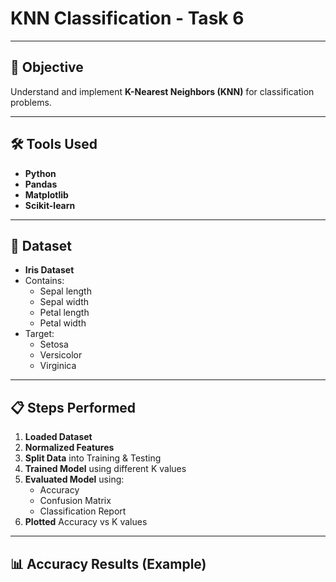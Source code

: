 # KNN Classification - Task 6

---

## 📌 Objective
Understand and implement **K-Nearest Neighbors (KNN)** for classification problems.

---

## 🛠 Tools Used
- **Python**
- **Pandas**
- **Matplotlib**
- **Scikit-learn**

---

## 📂 Dataset
- **Iris Dataset**
- Contains:
  - Sepal length
  - Sepal width
  - Petal length
  - Petal width
- Target:
  - Setosa
  - Versicolor
  - Virginica

---

## 📋 Steps Performed
1. **Loaded Dataset**
2. **Normalized Features**
3. **Split Data** into Training & Testing
4. **Trained Model** using different K values
5. **Evaluated Model** using:
   - Accuracy
   - Confusion Matrix
   - Classification Report
6. **Plotted** Accuracy vs K values

---

## 📊 Accuracy Results (Example)
